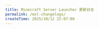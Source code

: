 ```yaml
---
title: Minecraft Server Launcher 更新日志
permalink: /msl-changelogs/
createTime: 2025/10/12 22:07:08
---
```



<Changelog />